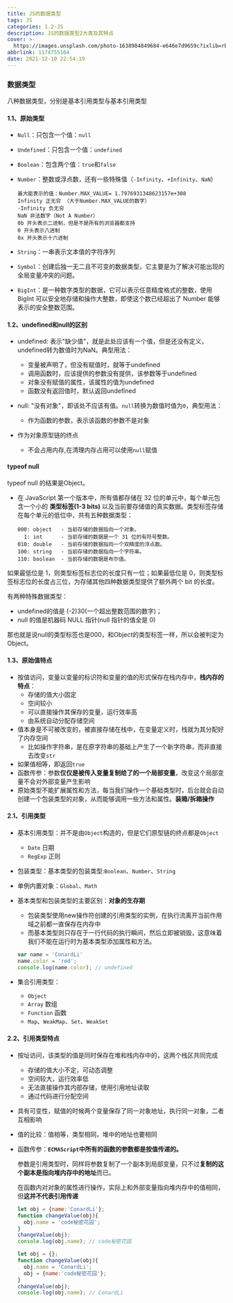 ```yaml
---
title: JS的数据类型
tags: JS
categories: 1.2-JS
description: JS的数据类型2大类及其特点
cover: >-
  https://images.unsplash.com/photo-1638984849684-e646e7d9659c?ixlib=rb-1.2.1&ixid=MnwxMjA3fDB8MHxwaG90by1wYWdlfHx8fGVufDB8fHx8&auto=format&fit=crop&w=870&q=80
abbrlink: 1174755164
date: 2021-12-10 22:54:19
---
```



### 数据类型 ###

八种数据类型，分别是基本引用类型与基本引用类型

#### 1.1、原始类型 ####

* `Null`：只包含一个值：`null`

* `Undefined`：只包含一个值：`undefined`

* `Boolean`：包含两个值：`true`和`false`

* `Number`：整数或浮点数，还有一些特殊值（`-Infinity`、`+Infinity`、`NaN`）

  ```
  最大能表示的值：Number.MAX_VALUE=	1.7976931348623157e+308
  Infinity 正无穷 （大于Number.MAX_VALUE的数字）
  -Infinity 负无穷 
  NaN 非法数字（Not A Number）
  0b 开头表示二进制，但是不是所有的浏览器都支持  
  0 开头表示八进制  
  0x 开头表示十六进制 
  ```

* `String`：一串表示文本值的字符序列

* `Symbol`：创建后独一无二且不可变的数据类型，它主要是为了解决可能出现的全局变量冲突的问题。

* `BigInt`：是一种数字类型的数据，它可以表示任意精度格式的整数，使用 BigInt 可以安全地存储和操作大整数，即使这个数已经超出了 Number 能够表示的安全整数范围。

#### 1.2、undefined和null的区别 ####

* undefined:  表示"缺少值"，就是此处应该有一个值，但是还没有定义，undefined转为数值时为NaN。典型用法：

  * 变量被声明了，但没有赋值时，就等于undefined
  * 调用函数时，应该提供的参数没有提供，该参数等于undefined
  * 对象没有赋值的属性，该属性的值为undefined
  * 函数没有返回值时，默认返回undefined

* null:  "没有对象"，即该处不应该有值。`null`转换为数值时值为`0`，典型用法：

  * 作为函数的参数，表示该函数的参数不是对象
* 作为对象原型链的终点
  * 不会占用内存,在清理内存占用可以使用`null`赋值

#### typeof null ####

typeof null 的结果是Object。

* 在 JavaScript 第一个版本中，所有值都存储在 32 位的单元中，每个单元包含一个小的 **类型标签(1-3 bits)** 以及当前要存储值的真实数据。类型标签存储在每个单元的低位中，共有五种数据类型：

  ```
  000: object   - 当前存储的数据指向一个对象。
    1: int      - 当前存储的数据是一个 31 位的有符号整数。
  010: double   - 当前存储的数据指向一个双精度的浮点数。
  100: string   - 当前存储的数据指向一个字符串。
  110: boolean  - 当前存储的数据是布尔值。
  ```

如果最低位是 1，则类型标签标志位的长度只有一位；如果最低位是 0，则类型标签标志位的长度占三位，为存储其他四种数据类型提供了额外两个 bit 的长度。

有两种特殊数据类型：

* undefined的值是 (-2)30(一个超出整数范围的数字)；
* null 的值是机器码 NULL 指针(null 指针的值全是 0)

那也就是说null的类型标签也是000，和Object的类型标签一样，所以会被判定为Object。

#### 1.3、原始值特点 ####

* 按值访问，变量以变量的标识符和变量的值的形式保存在栈内存中，**栈内存的特点**：
  * 存储的值大小固定
  * 空间较小
  * 可以直接操作其保存的变量，运行效率高
  * 由系统自动分配存储空间
* 值本身是不可被改变的，被直接存储在栈中，在变量定义时，栈就为其分配好了内存空间
  * 比如操作字符串，是在原字符串的基础上产生了一个新字符串，而非直接去改变`str`
* 如果值相等，即返回`true`
* 函数传参：参数**仅仅是被传入变量复制给了的一个局部变量**，改变这个局部变量不会对外部变量产生影响
* 原始类型不能扩展属性和方法，每当我们操作一个基础类型时，后台就会自动创建一个包装类型的对象，从而能够调用一些方法和属性。**装箱/拆箱操作**

#### 2.1、引用类型 ####

* 基本引用类型：并不是由`Object`构造的，但是它们原型链的终点都是`Object`

  * `Date` 日期
  * `RegExp` 正则

* 包装类型：基本类型的包装类型:`Boolean`、`Number`、`String`

* 单例内置对象：`Global`、`Math`

* 基本类型和包装类型的主要区别：**对象的生存期**

  * 包装类型使用new操作符创建的引用类型的实例，在执行流离开当前作用域之前都一直保存在内存中
  * 而基本类型则只存在于一行代码的执行瞬间，然后立即被销毁，这意味着我们不能在运行时为基本类型添加属性和方法。

  ```js
  var name = 'ConardLi'
  name.color = 'red';
  console.log(name.color); // undefined
  ```

* 集合引用类型：

  * `Object`
  * `Array` 数组
  * `Function` 函数
  * `Map`、`WeakMap`、`Set`、`WeakSet`

#### 2.2、引用类型特点 ####

* 按址访问，该类型的值是同时保存在堆和栈内存中的，这两个栈区共同完成

  * 存储的值大小不定，可动态调整
  * 空间较大，运行效率低
  * 无法直接操作其内部存储，使用引用地址读取
  * 通过代码进行分配空间

* 具有可变性，赋值的时候两个变量保存了同一对象地址，执行同一对象，二者互相影响

* 值的比较：值相等，类型相同，堆中的地址也要相同

* 函数传参：**`ECMAScript`中所有的函数的参数都是按值传递的。**

  参数是引用类型时，同样将参数复制了一个副本到局部变量，只不过**复制的这个副本是指向堆内存中的地址**而已。

  在函数内对对象的属性进行操作，实际上和外部变量指向堆内存中的值相同，但**这并不代表引用传递**

  ```js
  let obj = {name:'ConardLi'};
  function changeValue(obj){
    obj.name = 'code秘密花园';
  }
  changeValue(obj);
  console.log(obj.name); // code秘密花园
  
  let obj = {};
  function changeValue(obj){
    obj.name = 'ConardLi';
    obj = {name:'code秘密花园'};
  }
  changeValue(obj);
  console.log(obj.name); // ConardLi
  ```